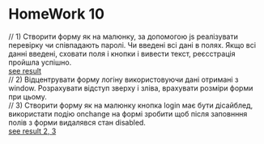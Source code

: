 # HomeWork 10

// 1) Створити форму як на малюнку, за допомогою js реалізувати перевірку чи співпадають паролі. Чи введені всі дані в полях.
Якщо всі данні введені, сховати поля  і кнопки і вивести текст, реєсстрація пройшла успішно.  
[see result](https://dimkagrek.github.io/Fe-pro-270922/hw10/01/ "to see result of task 1")  
// 2) Відцентрувати форму логіну використовуючи дані отримані з window. Розрахувати відступ зверху і зліва, врахувати розміри форми при цьому.  
// 3) Створити форму як на малюнку кнопка login має бути дісайблед, використати подію onchange на формі зробити щоб після заповнння полів з форми видалявся стан disabled.  
[see result 2, 3](https://dimkagrek.github.io/Fe-pro-270922/hw10/02-03/ "to see result of task 2 and 3")  
